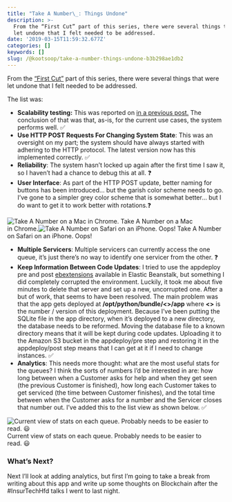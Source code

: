 ```yaml
---
title: "Take A Number\_: Things Undone"
description: >-
  From the “First Cut” part of this series, there were several things that were
  let undone that I felt needed to be addressed.
date: '2019-03-15T11:59:32.677Z'
categories: []
keywords: []
slug: /@kootsoop/take-a-number-things-undone-b3b298ae1db2
---
```


From the [“First Cut”](https://kootsoop.github.io/@kootsoop-take-a-number-first-cut-8222ad39b729) part of this series, there were several things that were let undone that I felt needed to be addressed.

The list was:

*   **Scalability testing:** This was reported on [in a previous post.](https://kootsoop.github.io/@kootsoop-take-a-number-first-performance-3914bb61d5c4) The conclusion of that was that, as-is, for the current use cases, the system performs well. ✅
*   **Use HTTP POST Requests For Changing System State**: This was an oversight on my part; the system should have always started with adhering to the HTTP protocol. The latest version now has this implemented correctly. ✅
*   **Reliability**: The system hasn’t locked up again after the first time I saw it, so I haven’t had a chance to debug this at all. ❓
*   **User Interface**: As part of the HTTP POST update, better naming for buttons has been introduced… but the garish color scheme needs to go. I’ve gone to a simpler grey color scheme that is somewhat better… but I do want to get it to work better with rotations.❓

![Take A Number on a Mac in Chrome.](https://kootsoop.github.io/images/1_*zk7yUDhv5tPGM6AXM4tmSQ.png)
Take A Number on a Mac in Chrome.![Take A Number on Safari on an iPhone. Oops!](https://kootsoop.github.io/images/1_*tC2NLpvgiF5nqpg2cSVGcQ.jpeg)
Take A Number on Safari on an iPhone. Oops!

*   **Multiple Servicers**: Multiple servicers can currently access the one queue, it’s just there’s no way to identify one servicer from the other. ❓
*   **Keep Information Between Code Updates**: I tried to use the appdeploy pre and post [ebextensions](https://docs.aws.amazon.com/elasticbeanstalk/latest/dg/ebextensions.html) available in Elastic Beanstalk, but something I did completely corrupted the environment. Luckily, it took me about five minutes to delete that server and set up a new, uncorrupted one. After a but of work, that seems to have been resolved. The main problem was that the app gets deployed at **/opt/python/bundle/<<N>>/app** where **<<N>>** is the number / version of this deployment. Because I’ve been putting the SQLite file in the app directory, when it’s deployed to a new directory, the database needs to be reformed. Moving the database file to a known directory means that it will be kept during code updates. Uploading it to the Amazon S3 bucket in the appdeploy/pre step and restoring it in the appdeploy/post step means that I can get at it if I need to change instances. ✅
*   **Analytics**: This needs more thought: what are the most useful stats for the queues? I think the sorts of numbers I’d be interested in are: how long between when a Customer asks for help and when they get seen (the previous Customer is finished), how long each Customer takes to get serviced (the time between Customer finishes), and the total time between when the Customer asks for a number and the Servicer closes that number out. I’ve added this to the list view as shown below. ✅

![Current view of stats on each queue. Probably needs to be easier to read. 😃](https://kootsoop.github.io/images/1_*Egd4YbAU_nXXOyOnDVVvWQ.png)
Current view of stats on each queue. Probably needs to be easier to read. 😃

### What’s Next?

Next I’ll look at adding analytics, but first I’m going to take a break from writing about this app and write up some thoughts on Blockchain after the #InsurTechHfd talks I went to last night.
